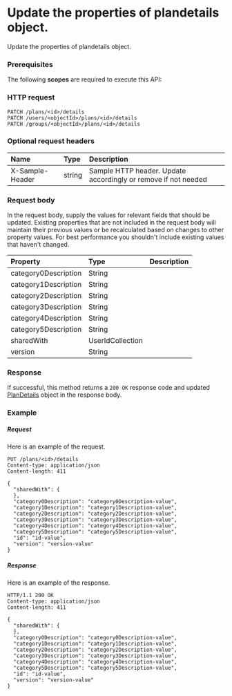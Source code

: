 # Update the properties of plandetails object.

Update the properties of plandetails object.
### Prerequisites
The following **scopes** are required to execute this API: 
### HTTP request
<!-- { "blockType": "ignored" } -->
```http
PATCH /plans/<id>/details
PATCH /users/<objectId>/plans/<id>/details
PATCH /groups/<objectId>/plans/<id>/details
```
### Optional request headers
| Name       | Type | Description|
|:-----------|:------|:----------|
| X-Sample-Header  | string  | Sample HTTP header. Update accordingly or remove if not needed|

### Request body
In the request body, supply the values for relevant fields that should be updated. Existing properties that are not included in the request body will maintain their previous values or be recalculated based on changes to other property values. For best performance you shouldn't include existing values that haven't changed.

| Property	   | Type	|Description|
|:---------------|:--------|:----------|
|category0Description|String||
|category1Description|String||
|category2Description|String||
|category3Description|String||
|category4Description|String||
|category5Description|String||
|sharedWith|UserIdCollection||
|version|String||

### Response
If successful, this method returns a `200 OK` response code and updated [PlanDetails](../resources/plandetails.md) object in the response body.
### Example
##### Request
Here is an example of the request.
<!-- {
  "blockType": "request",
  "name": "update_plandetails"
}-->
```http
PUT /plans/<id>/details
Content-type: application/json
Content-length: 411

{
  "sharedWith": {
  },
  "category0Description": "category0Description-value",
  "category1Description": "category1Description-value",
  "category2Description": "category2Description-value",
  "category3Description": "category3Description-value",
  "category4Description": "category4Description-value",
  "category5Description": "category5Description-value",
  "id": "id-value",
  "version": "version-value"
}
```
##### Response
Here is an example of the response.
<!-- {
  "blockType": "response",
  "truncated": false,
  "@odata.type": "microsoft.graph.plandetails"
} -->
```http
HTTP/1.1 200 OK
Content-type: application/json
Content-length: 411

{
  "sharedWith": {
  },
  "category0Description": "category0Description-value",
  "category1Description": "category1Description-value",
  "category2Description": "category2Description-value",
  "category3Description": "category3Description-value",
  "category4Description": "category4Description-value",
  "category5Description": "category5Description-value",
  "id": "id-value",
  "version": "version-value"
}
```

<!-- uuid: 8060035e-062d-44ca-b14d-94eae4b43c22
2015-10-25 14:02:53 UTC -->
<!-- {
  "type": "#page.annotation",
  "description": "Update the properties of plandetails object.",
  "keywords": "",
  "section": "documentation",
  "tocPath": ""
}-->